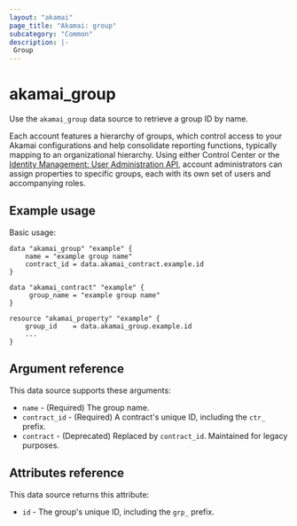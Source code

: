 ```yaml
---
layout: "akamai"
page_title: "Akamai: group"
subcategory: "Common"
description: |-
 Group
---
```


# akamai_group

Use the `akamai_group` data source to retrieve a group ID by name. 

Each account features a hierarchy of groups, which control access to your 
Akamai configurations and help consolidate reporting functions, typically 
mapping to an organizational hierarchy. Using either Control Center or the 
[Identity Management: User Administration API](https://developer.akamai.com/en-us/api/core_features/identity_management_user_admin/v2.html), 
account administrators can assign properties to specific groups, each with 
its own set of users and accompanying roles.

## Example usage

Basic usage:

```hcl
data "akamai_group" "example" {
    name = "example group name"
    contract_id = data.akamai_contract.example.id
}

data "akamai_contract" "example" {
     group_name = "example group name"
}

resource "akamai_property" "example" {
    group_id    = data.akamai_group.example.id
    ...
}
```

## Argument reference

This data source supports these arguments:

* `name` - (Required) The group name.
* `contract_id` - (Required) A contract's unique ID, including the `ctr_` prefix. 
* `contract` - (Deprecated) Replaced by `contract_id`. Maintained for legacy purposes.

## Attributes reference

This data source returns this attribute:

* `id` - The group's unique ID, including the `grp_` prefix.
